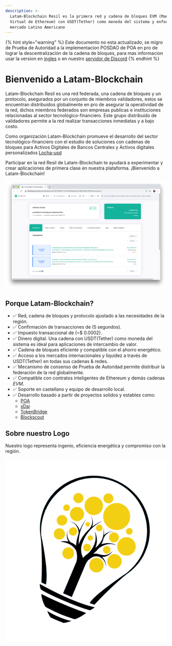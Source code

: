 ```yaml
---
description: >-
  Latam-Blockchain Resil es la primera red y cadena de bloques EVM (Maquina
  Virtual de Ethereum) con USDT(Tether) como moneda del sistema y enfocada en el
  mercado Latino Americano
---
```

{% hint style="warning" %}
Este documento no esta actualizado, se migro de Prueba de Autoridad a la implementacion POSDAO de POA en pro de lograr la descentralización de la cadena de bloques, para mas informacion usar la version en [ingles](https://latam-blockchain.gitbook.io/latam-blockchain/v/EN/) o en nuestro [servidor de Discord](https://discord.gg/TncBuWdY6B) 
{% endhint %}


# Bienvenido a Latam-Blockchain

Latam-Blockchain Resil es una red federada, una cadena de bloques y un protocolo, asegurados por un conjunto de miembros validadores, estos se encuentran distribuidos globalmente en pro de asegurar la operatividad de la red, dichos miembros federados son empresas publicas e instituciones relacionadas al sector tecnológico-financiero. Este grupo distribuido de validadores permite a la red realizar transacciones inmediatas y a bajo costo.

Como organización Latam-Blockchain promueve el desarrollo del sector tecnológico-financiero con el estudio de soluciones con cadenas de bloques para Activos Digitales de Bancos Centrales y Activos digitales personalizados [Locha-usd](https://locha-usd.github.io/)

Participar en la red Resil de Latam-Blockchain te ayudará a experimentar y crear aplicaciones de primera clase en nuestra plataforma. ¡Bienvenido a Latam-Blockchain!

![Explorador de Bloques](.gitbook/assets/blockscout.png)

## **Porque Latam-Blockchain?**

* ✅ Red, cadena de bloques y protocolo ajustado a las necesidades de la región.
* ✅ Confirmación de transacciones de \(5 segundos\).
* ✅ Impuesto transaccional de \(~$ 0.0002\).
* ✅ Dinero digital. Una cadena con USDT\(Tether\) como moneda del sistema es ideal para aplicaciones de intercambio de valor.
* ✅ Cadena de bloques eficiente y compatible con el ahorro energético.
* ✅ Acceso a los mercados internacionales y liquidez a través de USDT\(Tether\) en todas sus cadenas & redes.
* ✅ Mecanismo de consenso de Prueba de Autoridad permite distribuir la federación de la red globalmente. 
* ✅ Compatible con contratos inteligentes de Ethereum y demás cadenas _EVM_.
* ✅ Soporte en castellano y equipo de desarrollo local.
* ✅ Desarrollo basado a partir de proyectos solidos y estables como:
  * [POA](https://www.poa.network/)
  * [xDai](https://www.xdaichain.com/)
  * [TokenBridge](https://docs.tokenbridge.net/)
  * [Blockscout](https://docs.blockscout.com/)

## Sobre nuestro Logo

Nuestro logo representa ingenio, eficiencia energética y compromiso con la región.

![](.gitbook/assets/logo_big.png)

